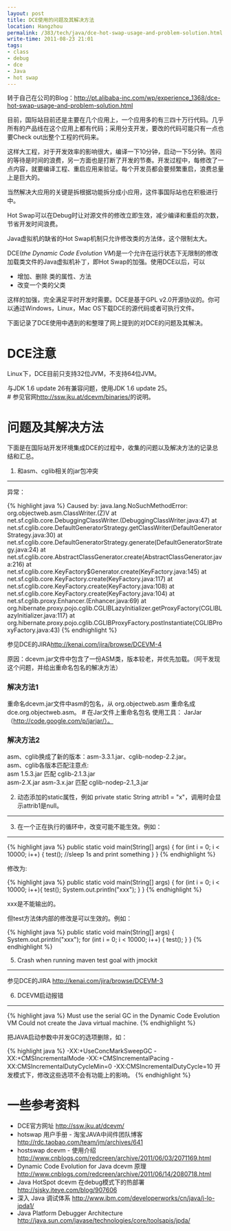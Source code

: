 ```yaml
---
layout: post
title: DCE使用的问题及其解决方法
location: Hangzhou
permalink: /383/tech/java/dce-hot-swap-usage-and-problem-solution.html
write-time: 2011-08-23 21:01
tags:
- class
- debug
- dce
- Java
- hot swap
---
```



转于自己在公司的Blog：<http://pt.alibaba-inc.com/wp/experience_1368/dce-hot-swap-usage-and-problem-solution.html>

目前，国际站目前还是主要在几个应用上，一个应用多的有三四十万行代码。几乎所有的产品线在这个应用上都有代码；采用分支开发，要改的代码可能只有一点也要Check out出整个工程的代码来。

这样大工程，对于开发效率的影响很大，编译一下10分钟，启动一下5分钟。苦闷的等待是时间的浪费，另一方面也是打断了开发的节奏。开发过程中，每修改了一点内容，就要编译工程、重启应用来验证。每个开发员都会要频繁重启，浪费总量上是巨大的。

当然解决大应用的关键是拆根据功能拆分成小应用，这件事国际站也在积极进行中。

Hot Swap可以在Debug时让对源文件的修改立即生效，减少编译和重启的次数，节省开发时间浪费。

Java虚拟机的缺省的Hot Swap机制只允许修改类的方法体，这个限制太大。

DCE(*the Dynamic Code Evolution VM*)是一个允许在运行状态下无限制的修改加载类文件的Java虚拟机补丁，即Hot Swap的加强。使用DCE以后，可以

- 增加、删除 类的属性、方法
- 改变一个类的父类

这样的加强，完全满足平时开发时需要。DCE是基于GPL v2.0开源协议的。你可以通过Windows，Linux，Mac OS下载DCE的源代码或者可执行文件。

下面记录了DCE使用中遇到的和整理了网上提到的对DCE的问题及其解决。

DCE注意
================

Linux下，DCE目前只支持32位JVM，不支持64位JVM。

与JDK 1.6 update 26有兼容问题，使用JDK 1.6 update 25。  
\# 参见官网<http://ssw.jku.at/dcevm/binaries/>的说明。

问题及其解决方法
=====================

下面是在国际站开发环境集成DCE的过程中，收集的问题以及解决方法的记录总结和汇总。

1. 和asm、cglib相关的jar包冲突
------------------------------------

异常：

{% highlight java %}
Caused by: java.lang.NoSuchMethodError: org.objectweb.asm.ClassWriter.<init>(Z)V
    at net.sf.cglib.core.DebuggingClassWriter.<init>(DebuggingClassWriter.java:47)
    at net.sf.cglib.core.DefaultGeneratorStrategy.getClassWriter(DefaultGeneratorStrategy.java:30)
    at net.sf.cglib.core.DefaultGeneratorStrategy.generate(DefaultGeneratorStrategy.java:24)
    at net.sf.cglib.core.AbstractClassGenerator.create(AbstractClassGenerator.java:216)
    at net.sf.cglib.core.KeyFactory$Generator.create(KeyFactory.java:145)
    at net.sf.cglib.core.KeyFactory.create(KeyFactory.java:117)
    at net.sf.cglib.core.KeyFactory.create(KeyFactory.java:108)
    at net.sf.cglib.core.KeyFactory.create(KeyFactory.java:104)
    at net.sf.cglib.proxy.Enhancer.<clinit>(Enhancer.java:69)
    at org.hibernate.proxy.pojo.cglib.CGLIBLazyInitializer.getProxyFactory(CGLIBLazyInitializer.java:117)
    at org.hibernate.proxy.pojo.cglib.CGLIBProxyFactory.postInstantiate(CGLIBProxyFactory.java:43)
{% endhighlight %}

参见DCE的JIRA<http://kenai.com/jira/browse/DCEVM-4>

原因：dcevm.jar文件中包含了一份ASM类，版本较老，并优先加载。（阿干发现这个问题，并给出重命名包名的解决方法）

### 解决方法1

重命名dcevm.jar文件中asm的包名，从 org.objectweb.asm 重命名成 dce.org.objectweb.asm。
\# 在Jar文件上重命名包名 使用工具： JarJar（http://code.google.com/p/jarjar/）。

### 解决方法2

asm、cglib换成了新的版本：asm-3.3.1.jar、cglib-nodep-2.2.jar。   
asm、cglib各版本匹配注意点:   
asm 1.5.3.jar 匹配 cglib-2.1.3.jar    
asm-2.X.jar asm-3.x.jar 匹配  cglib-nodep-2.1_3.jar

2. 动态添加的static属性，例如 private static String attrib1 = "x"，调用时会显示attrib1是null。
-----------------------

3. 在一个正在执行的循环中，改变可能不能生效。例如：
------------------

{% highlight java %}
public static void main(String[] args) {
       for (int i = 0; i < 10000; i++) {
           test(); //sleep 1s and print something
       }
}
{% endhighlight %}

修改为:

{% highlight java %}
public static void main(String[] args) {
        for (int i = 0; i < 10000; i++){
            test();
            System.out.println("xxx");
        }
}
{% endhighlight %}

xxx是不能输出的。

但test方法体内部的修改是可以生效的。例如：

{% highlight java %}
public static void main(String[] args) {
        System.out.println("xxx");
        for (int i = 0; i < 10000; i++) {
            test();
        }
}
{% endhighlight %}

5. Crash when running maven test goal with jmockit
---------------

参见DCE的JIRA http://kenai.com/jira/browse/DCEVM-3

6. DCEVM启动报错
--------------

{% highlight java %}
Must use the serial GC in the Dynamic Code Evolution VM
Could not create the Java virtual machine.
{% endhighlight %}

把JAVA启动参数中并发GC的选项删除，如：

{% highlight java %}
-XX:+UseConcMarkSweepGC
-XX:+CMSIncrementalMode
-XX:+CMSIncrementalPacing
-XX:CMSIncrementalDutyCycleMin=0
-XX:CMSIncrementalDutyCycle=10
开发模式下，修改这些选项不会有功能上的影响。
{% endhighlight %}

一些参考资料
=================

- DCE官方网址 <http://ssw.jku.at/dcevm/>
- hotswap 用户手册 - 淘宝JAVA中间件团队博客 <http://rdc.taobao.com/team/jm/archives/641>
- hostswap dcevm - 使用介绍 <http://www.cnblogs.com/redcreen/archive/2011/06/03/2071169.html>
- Dynamic Code Evolution for Java dcevm 原理 <http://www.cnblogs.com/redcreen/archive/2011/06/14/2080718.html>
- Java HotSpot dcevm 在debug模式下的热部署 <http://sjsky.iteye.com/blog/907606>
- 深入 Java 调试体系 <http://www.ibm.com/developerworks/cn/java/j-lo-jpda1/>
- Java Platform Debugger Architecture <http://java.sun.com/javase/technologies/core/toolsapis/jpda/>
